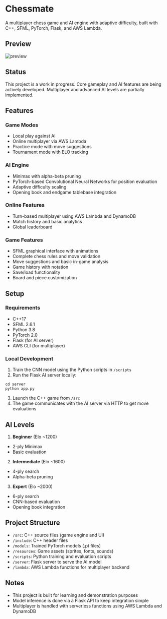 # Chessmate

A multiplayer chess game and AI engine with adaptive difficulty, built with C++, SFML, PyTorch, Flask, and AWS Lambda.

## Preview

![preview](https://user-images.githubusercontent.com/63919507/188940128-b0916b22-a747-4e29-83c7-4596eb01ab9a.gif)

## Status

This project is a work in progress. Core gameplay and AI features are being actively developed. Multiplayer and advanced AI levels are partially implemented.

## Features

### Game Modes

- Local play against AI
- Online multiplayer via AWS Lambda
- Practice mode with move suggestions
- Tournament mode with ELO tracking

### AI Engine

- Minimax with alpha-beta pruning
- PyTorch-based Convolutional Neural Networks for position evaluation
- Adaptive difficulty scaling
- Opening book and endgame tablebase integration

### Online Features

- Turn-based multiplayer using AWS Lambda and DynamoDB
- Match history and basic analytics
- Global leaderboard

### Game Features

- SFML graphical interface with animations
- Complete chess rules and move validation
- Move suggestions and basic in-game analysis
- Game history with notation
- Save/load functionality
- Board and piece customization

## Setup

### Requirements

- C++17
- SFML 2.6.1
- Python 3.8
- PyTorch 2.0
- Flask (for AI server)
- AWS CLI (for multiplayer)

### Local Development

1. Train the CNN model using the Python scripts in `/scripts`
2. Run the Flask AI server locally:

```
cd server
python app.py
```
3. Launch the C++ game from `/src`
4. The game communicates with the AI server via HTTP to get move evaluations

## AI Levels

1. **Beginner** (Elo ~1200)
- 2-ply Minimax
- Basic evaluation

2. **Intermediate** (Elo ~1600)
- 4-ply search
- Alpha-beta pruning

3. **Expert** (Elo ~2000)
- 6-ply search
- CNN-based evaluation
- Opening book integration

## Project Structure

- `/src`: C++ source files (game engine and UI)
- `/include`: C++ header files
- `/models`: Trained PyTorch models (.pt files)
- `/resources`: Game assets (sprites, fonts, sounds)
- `/scripts`: Python training and evaluation scripts
- `/server`: Flask server to serve the AI model
- `/lambda`: AWS Lambda functions for multiplayer backend

## Notes

- This project is built for learning and demonstration purposes
- Model inference is done via a Flask API to keep integration simple
- Multiplayer is handled with serverless functions using AWS Lambda and DynamoDB

